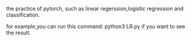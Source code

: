 the practice of pytorch, such as linear regerssion,logistic regression and classification.

for example,you can run this command: python3 LR.py if you want to see the result.
